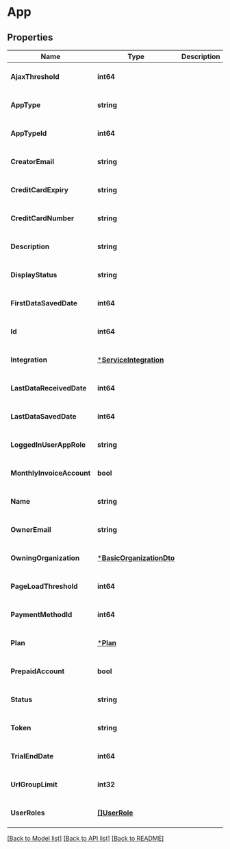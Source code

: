 # App

## Properties
Name | Type | Description | Notes
------------ | ------------- | ------------- | -------------
**AjaxThreshold** | **int64** |  | [optional] [default to null]
**AppType** | **string** |  | [optional] [default to null]
**AppTypeId** | **int64** |  | [optional] [default to null]
**CreatorEmail** | **string** |  | [optional] [default to null]
**CreditCardExpiry** | **string** |  | [optional] [default to null]
**CreditCardNumber** | **string** |  | [optional] [default to null]
**Description** | **string** |  | [optional] [default to null]
**DisplayStatus** | **string** |  | [optional] [default to null]
**FirstDataSavedDate** | **int64** |  | [optional] [default to null]
**Id** | **int64** |  | [optional] [default to null]
**Integration** | [***ServiceIntegration**](ServiceIntegration.md) |  | [optional] [default to null]
**LastDataReceivedDate** | **int64** |  | [optional] [default to null]
**LastDataSavedDate** | **int64** |  | [optional] [default to null]
**LoggedInUserAppRole** | **string** |  | [optional] [default to null]
**MonthlyInvoiceAccount** | **bool** |  | [optional] [default to null]
**Name** | **string** |  | [optional] [default to null]
**OwnerEmail** | **string** |  | [optional] [default to null]
**OwningOrganization** | [***BasicOrganizationDto**](BasicOrganizationDto.md) |  | [optional] [default to null]
**PageLoadThreshold** | **int64** |  | [optional] [default to null]
**PaymentMethodId** | **int64** |  | [optional] [default to null]
**Plan** | [***Plan**](Plan.md) |  | [optional] [default to null]
**PrepaidAccount** | **bool** |  | [optional] [default to null]
**Status** | **string** |  | [optional] [default to null]
**Token** | **string** |  | [optional] [default to null]
**TrialEndDate** | **int64** |  | [optional] [default to null]
**UrlGroupLimit** | **int32** |  | [optional] [default to null]
**UserRoles** | [**[]UserRole**](UserRole.md) |  | [optional] [default to null]

[[Back to Model list]](../README.md#documentation-for-models) [[Back to API list]](../README.md#documentation-for-api-endpoints) [[Back to README]](../README.md)



